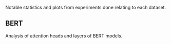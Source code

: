 Notable statistics and plots from experiments done relating to each dataset.

## BERT
Analysis of attention heads and layers of BERT models.
